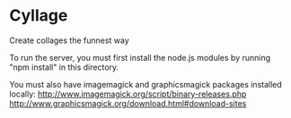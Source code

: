# Cyllage
Create collages the funnest way

To run the server, you must first install the node.js modules by running "npm install" in this directory.

You must also have imagemagick and graphicsmagick packages installed locally:
http://www.imagemagick.org/script/binary-releases.php
http://www.graphicsmagick.org/download.html#download-sites